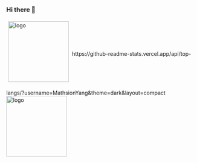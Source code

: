 ### Hi there 👋

<!--
**MathsionYang/MathsionYang** is a ✨ _special_ ✨ repository because its `README.md` (this file) appears on your GitHub profile.

Here are some ideas to get you started:

- 🔭 I’m currently working on ...
- 🌱 I’m currently learning ...
- 👯 I’m looking to collaborate on ...
- 🤔 I’m looking for help with ...
- 💬 Ask me about ...
- 📫 How to reach me: ...
- 😄 Pronouns: ...
- ⚡ Fun fact: ...
-->
<img src="https://github-readme-stats.vercel.app/api?username=MathsionYang&show_icons=true" alt="logo" height="160" align="center" style="margin: 5px; margin-bottom: 20px;" />
https://github-readme-stats.vercel.app/api/top-langs/?username=MathsionYang&theme=dark&layout=compact

<img src="https://github-profile-trophy.vercel.app/?username=MathsionYang&theme=flat&column=7" alt="logo" height="160" align="center" style="margin: auto; margin-bottom: 20px;" />

